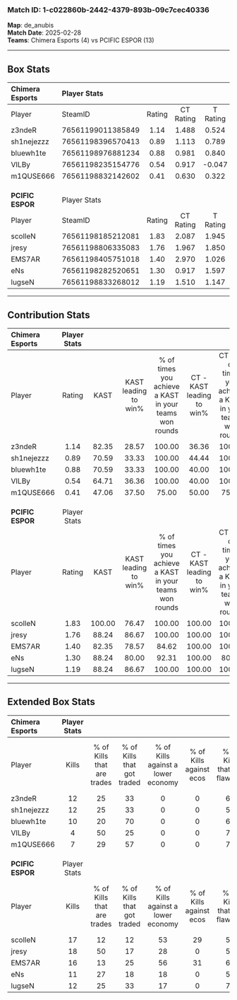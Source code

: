 ### Match ID: 1-c022860b-2442-4379-893b-09c7cec40336  
**Map**: de_anubis  
**Match Date**: 2025-02-28  
**Teams**: Chimera Esports (4) vs PCIFIC ESPOR (13)  

---  

## Box Stats  

| **Chimera Esports** | Player Stats      |        |           |          |        |       |       |         |        |      |     |
| :- | :- | :-: | :-: | :-: | :-: | :-: | :-: | :-: | :-: | :-: | :-: |
| Player              | SteamID           | Rating | CT Rating | T Rating |  KAST  |  ADR  | Kills | Assists | Deaths | K/D  | HS% |
| z3ndeR              | 76561199011385849 |  1.14  |   1.488   |  0.524   | 82.35  | 74.5  |  12   |    1    |   12   | 1.00 | 33  |
| sh1nejezzz          | 76561198396570413 |  0.89  |   1.113   |  0.789   | 70.59  | 59.5  |  12   |    2    |   16   | 0.75 | 41  |
| bluewh1te           | 76561198976881234 |  0.88  |   0.981   |  0.840   | 70.59  | 62.8  |  10   |    5    |   14   | 0.71 | 50  |
| VILBy               | 76561198235154776 |  0.54  |   0.917   |  -0.047  | 64.71  | 67.5  |   4   |    9    |   15   | 0.27 | 75  |
| m1QUSE666           | 76561198832142602 |  0.41  |   0.630   |  0.322   | 47.06  | 56.3  |   7   |    1    |   17   | 0.41 | 42  |
|                     |                   |        |           |          |        |       |       |         |        |      |     |
|                     |                   |        |           |          |        |       |       |         |        |      |     |
|                     |                   |        |           |          |        |       |       |         |        |      |     |
| **PCIFIC ESPOR**    | Player Stats      |        |           |          |        |       |       |         |        |      |     |
| Player              | SteamID           | Rating | CT Rating | T Rating |  KAST  |  ADR  | Kills | Assists | Deaths | K/D  | HS% |
| scolleN             | 76561198185212081 |  1.83  |   2.087   |  1.945   | 100.00 | 115.7 |  17   |    4    |   7    | 2.43 | 76  |
| jresy               | 76561198806335083 |  1.76  |   1.967   |  1.850   | 88.24  | 108.7 |  18   |    7    |   8    | 2.25 | 44  |
| EMS7AR              | 76561198405751018 |  1.40  |   2.970   |  1.026   | 82.35  | 89.5  |  16   |    3    |   12   | 1.33 | 68  |
| eNs                 | 76561198282520651 |  1.30  |   0.917   |  1.597   | 88.24  | 87.1  |  11   |    7    |   9    | 1.22 | 72  |
| lugseN              | 76561198833268012 |  1.19  |   1.510   |  1.147   | 88.24  | 45.6  |  12   |    2    |   9    | 1.33 | 25  |
---  

## Contribution Stats  

| **Chimera Esports** | Player Stats |        |                      |                                                        |                           |                                                             |                          |                                                            |
| :- | :-: | :-: | :-: | :-: | :-: | :-: | :-: | :-: |
| Player              |    Rating    |  KAST  | KAST leading to win% | % of times you achieve a KAST in your teams won rounds | CT - KAST leading to win% | CT - % of times you achieve a KAST in your teams won rounds | T - KAST leading to win% | T - % of times you achieve a KAST in your teams won rounds |
| z3ndeR              |     1.14     | 82.35  |        28.57         |                         100.00                         |           36.36           |                           100.00                            |           0.00           |                            0.00                            |
| sh1nejezzz          |     0.89     | 70.59  |        33.33         |                         100.00                         |           44.44           |                           100.00                            |           0.00           |                            0.00                            |
| bluewh1te           |     0.88     | 70.59  |        33.33         |                         100.00                         |           40.00           |                           100.00                            |           0.00           |                            0.00                            |
| VILBy               |     0.54     | 64.71  |        36.36         |                         100.00                         |           40.00           |                           100.00                            |           0.00           |                            0.00                            |
| m1QUSE666           |     0.41     | 47.06  |        37.50         |                         75.00                          |           50.00           |                            75.00                            |           0.00           |                            0.00                            |
|                     |              |        |                      |                                                        |                           |                                                             |                          |                                                            |
|                     |              |        |                      |                                                        |                           |                                                             |                          |                                                            |
|                     |              |        |                      |                                                        |                           |                                                             |                          |                                                            |
| **PCIFIC ESPOR**    | Player Stats |        |                      |                                                        |                           |                                                             |                          |                                                            |
| Player              |    Rating    |  KAST  | KAST leading to win% | % of times you achieve a KAST in your teams won rounds | CT - KAST leading to win% | CT - % of times you achieve a KAST in your teams won rounds | T - KAST leading to win% | T - % of times you achieve a KAST in your teams won rounds |
| scolleN             |     1.83     | 100.00 |        76.47         |                         100.00                         |          100.00           |                           100.00                            |          66.67           |                           100.00                           |
| jresy               |     1.76     | 88.24  |        86.67         |                         100.00                         |          100.00           |                           100.00                            |          80.00           |                           100.00                           |
| EMS7AR              |     1.40     | 82.35  |        78.57         |                         84.62                          |          100.00           |                           100.00                            |          66.67           |                           75.00                            |
| eNs                 |     1.30     | 88.24  |        80.00         |                         92.31                          |          100.00           |                            80.00                            |          72.73           |                           100.00                           |
| lugseN              |     1.19     | 88.24  |        86.67         |                         100.00                         |          100.00           |                           100.00                            |          80.00           |                           100.00                           |
---  

## Extended Box Stats  

| **Chimera Esports** | Player Stats |                            |                            |                                    |                         |                              |                                 |        |                             |                                     |                          |                               |                            |
| :- | :-: | :-: | :-: | :-: | :-: | :-: | :-: | :-: | :-: | :-: | :-: | :-: | :-: |
| Player              |    Kills     | % of Kills that are trades | % of Kills that got traded | % of Kills against a lower economy | % of Kills against ecos | % of Kills that are flawless | % of Kills that are close duels | Deaths | % of Deaths that get traded | % of Deaths against a lower economy | % of Deaths against ecos | % of Deaths that are flawless | % of Deaths that are close |
| z3ndeR              |      12      |             25             |             33             |                 0                  |            0            |              67              |                8                |   12   |             17              |                  0                  |            0             |              67               |             0              |
| sh1nejezzz          |      12      |             25             |             33             |                 0                  |            0            |              58              |                8                |   16   |             25              |                  6                  |            0             |              75               |             6              |
| bluewh1te           |      10      |             20             |             70             |                 0                  |            0            |              60              |                0                |   14   |             14              |                  0                  |            0             |              43               |             7              |
| VILBy               |      4       |             50             |             25             |                 0                  |            0            |              75              |                0                |   15   |             20              |                  7                  |            0             |              60               |             20             |
| m1QUSE666           |      7       |             29             |             57             |                 0                  |            0            |              71              |                0                |   17   |             24              |                  6                  |            0             |              59               |             6              |
|                     |              |                            |                            |                                    |                         |                              |                                 |        |                             |                                     |                          |                               |                            |
|                     |              |                            |                            |                                    |                         |                              |                                 |        |                             |                                     |                          |                               |                            |
|                     |              |                            |                            |                                    |                         |                              |                                 |        |                             |                                     |                          |                               |                            |
| **PCIFIC ESPOR**    | Player Stats |                            |                            |                                    |                         |                              |                                 |        |                             |                                     |                          |                               |                            |
| Player              |    Kills     | % of Kills that are trades | % of Kills that got traded | % of Kills against a lower economy | % of Kills against ecos | % of Kills that are flawless | % of Kills that are close duels | Deaths | % of Deaths that get traded | % of Deaths against a lower economy | % of Deaths against ecos | % of Deaths that are flawless | % of Deaths that are close |
| scolleN             |      17      |             12             |             12             |                 53                 |           29            |              53              |                6                |   7    |             71              |                 14                  |            0             |              57               |             0              |
| jresy               |      18      |             50             |             17             |                 28                 |            0            |              56              |               11                |   8    |             50              |                 25                  |            0             |              50               |             13             |
| EMS7AR              |      16      |             13             |             25             |                 56                 |           31            |              69              |               13                |   12   |             50              |                 25                  |            0             |              75               |             0              |
| eNs                 |      11      |             27             |             18             |                 18                 |            0            |              55              |                9                |   9    |             33              |                 22                  |            0             |              56               |             11             |
| lugseN              |      12      |             25             |             33             |                 17                 |            0            |              75              |                0                |   9    |             22              |                 11                  |            0             |              78               |             0              |
